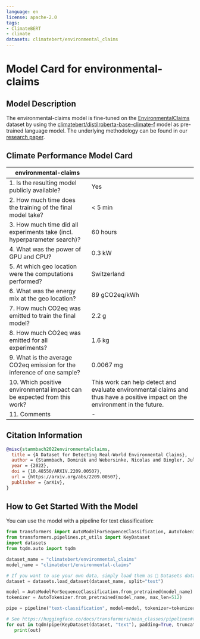 ```yaml
---
language: en
license: apache-2.0
tags:
- ClimateBERT
- climate
datasets: climatebert/environmental_claims
---
```


# Model Card for environmental-claims

## Model Description

The environmental-claims model is fine-tuned on the [EnvironmentalClaims](https://huggingface.co/datasets/climatebert/environmental_claims) dataset by using the [climatebert/distilroberta-base-climate-f](https://huggingface.co/climatebert/distilroberta-base-climate-f) model as pre-trained language model. The underlying methodology can be found in our [research paper](https://arxiv.org/abs/2209.00507).

## Climate Performance Model Card

| environmental-claims                                                     |                |
|--------------------------------------------------------------------------|----------------|
| 1. Is the resulting model publicly available?                            | Yes            |
| 2. How much time does the training of the final model take?              | < 5 min        |
| 3. How much time did all experiments take (incl. hyperparameter search)? | 60 hours       |
| 4. What was the power of GPU and CPU?                                    | 0.3 kW         |
| 5. At which geo location were the computations performed?                | Switzerland    |
| 6. What was the energy mix at the geo location?                          | 89 gCO2eq/kWh  |
| 7. How much CO2eq was emitted to train the final model?                  | 2.2 g          |
| 8. How much CO2eq was emitted for all experiments?                       | 1.6 kg         |
| 9. What is the average CO2eq emission for the inference of one sample?   | 0.0067 mg      |
| 10. Which positive environmental impact can be expected from this work?  | This work can help detect and evaluate environmental claims and thus have a positive impact on the environment in the future. |
| 11. Comments                                                             | - |

## Citation Information

```bibtex
@misc{stammbach2022environmentalclaims,
  title = {A Dataset for Detecting Real-World Environmental Claims},
  author = {Stammbach, Dominik and Webersinke, Nicolas and Bingler, Julia Anna and Kraus, Mathias and Leippold, Markus},
  year = {2022},
  doi = {10.48550/ARXIV.2209.00507},
  url = {https://arxiv.org/abs/2209.00507},
  publisher = {arXiv},
}
```

## How to Get Started With the Model

You can use the model with a pipeline for text classification:

```python
from transformers import AutoModelForSequenceClassification, AutoTokenizer, pipeline
from transformers.pipelines.pt_utils import KeyDataset
import datasets
from tqdm.auto import tqdm

dataset_name = "climatebert/environmental_claims"
model_name = "climatebert/environmental-claims"

# If you want to use your own data, simply load them as 🤗 Datasets dataset, see https://huggingface.co/docs/datasets/loading
dataset = datasets.load_dataset(dataset_name, split="test")

model = AutoModelForSequenceClassification.from_pretrained(model_name)
tokenizer = AutoTokenizer.from_pretrained(model_name, max_len=512)

pipe = pipeline("text-classification", model=model, tokenizer=tokenizer, device=0)

# See https://huggingface.co/docs/transformers/main_classes/pipelines#transformers.pipeline
for out in tqdm(pipe(KeyDataset(dataset, "text"), padding=True, truncation=True)):
   print(out)
```